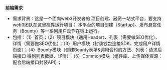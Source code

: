 **前端需求**

- 需求背景：这是一个面向web3开发者的 项目创建、融资一站式平台，要支持web3团队在这里挂靠运行项目； 本平台的项目创建（Startup）、发布悬赏任务（Bounty）等一系列用户动作在链上运行。
- 包括：（1）首页；（2）项目模块（通用Header）、列表（需要做SEO优化）、详情（需要做SEO优化）；（3）用户模块（封装钱包连接SDK、完成用户详情页面）；（4）Bounty模块（创建Bounty表单&调用合约的方法、列表：请求后端接口 得到列表数据、详情）；（5）Common模块（组件库、上传媒体资源：配合后端接口封装API）；
